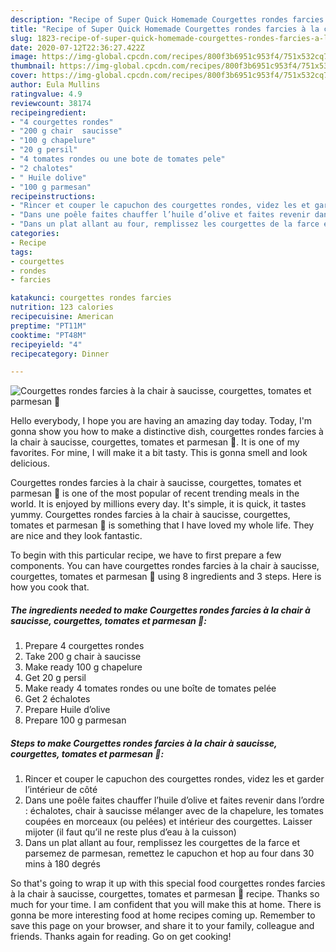 ```yaml
---
description: "Recipe of Super Quick Homemade Courgettes rondes farcies à la chair à saucisse, courgettes, tomates et parmesan 🤤"
title: "Recipe of Super Quick Homemade Courgettes rondes farcies à la chair à saucisse, courgettes, tomates et parmesan 🤤"
slug: 1823-recipe-of-super-quick-homemade-courgettes-rondes-farcies-a-la-chair-a-saucisse-courgettes-tomates-et-parmesan
date: 2020-07-12T22:36:27.422Z
image: https://img-global.cpcdn.com/recipes/800f3b6951c953f4/751x532cq70/courgettes-rondes-farcies-a-la-chair-a-saucisse-courgettes-tomates-et-parmesan-🤤-photo-principale-de-la-recette.jpg
thumbnail: https://img-global.cpcdn.com/recipes/800f3b6951c953f4/751x532cq70/courgettes-rondes-farcies-a-la-chair-a-saucisse-courgettes-tomates-et-parmesan-🤤-photo-principale-de-la-recette.jpg
cover: https://img-global.cpcdn.com/recipes/800f3b6951c953f4/751x532cq70/courgettes-rondes-farcies-a-la-chair-a-saucisse-courgettes-tomates-et-parmesan-🤤-photo-principale-de-la-recette.jpg
author: Eula Mullins
ratingvalue: 4.9
reviewcount: 38174
recipeingredient:
- "4 courgettes rondes"
- "200 g chair  saucisse"
- "100 g chapelure"
- "20 g persil"
- "4 tomates rondes ou une bote de tomates pele"
- "2 chalotes"
- " Huile dolive"
- "100 g parmesan"
recipeinstructions:
- "Rincer et couper le capuchon des courgettes rondes, videz les et garder l’intérieur de côté"
- "Dans une poêle faites chauffer l’huile d’olive et faites revenir dans l’ordre : échalotes, chair à saucisse mélanger avec de la chapelure, les tomates coupées en morceaux (ou pelées) et intérieur des courgettes. Laisser mijoter (il faut qu’il ne reste plus d’eau à la cuisson)"
- "Dans un plat allant au four, remplissez les courgettes de la farce et parsemez de parmesan, remettez le capuchon et hop au four dans 30 mins à 180 degrés"
categories:
- Recipe
tags:
- courgettes
- rondes
- farcies

katakunci: courgettes rondes farcies 
nutrition: 123 calories
recipecuisine: American
preptime: "PT11M"
cooktime: "PT48M"
recipeyield: "4"
recipecategory: Dinner

---
```



![Courgettes rondes farcies à la chair à saucisse, courgettes, tomates et parmesan 🤤](https://img-global.cpcdn.com/recipes/800f3b6951c953f4/751x532cq70/courgettes-rondes-farcies-a-la-chair-a-saucisse-courgettes-tomates-et-parmesan-🤤-photo-principale-de-la-recette.jpg)

Hello everybody, I hope you are having an amazing day today. Today, I'm gonna show you how to make a distinctive dish, courgettes rondes farcies à la chair à saucisse, courgettes, tomates et parmesan 🤤. It is one of my favorites. For mine, I will make it a bit tasty. This is gonna smell and look delicious.

Courgettes rondes farcies à la chair à saucisse, courgettes, tomates et parmesan 🤤 is one of the most popular of recent trending meals in the world. It is enjoyed by millions every day. It's simple, it is quick, it tastes yummy. Courgettes rondes farcies à la chair à saucisse, courgettes, tomates et parmesan 🤤 is something that I have loved my whole life. They are nice and they look fantastic.




To begin with this particular recipe, we have to first prepare a few components. You can have courgettes rondes farcies à la chair à saucisse, courgettes, tomates et parmesan 🤤 using 8 ingredients and 3 steps. Here is how you cook that.

<!--inarticleads1-->

##### The ingredients needed to make Courgettes rondes farcies à la chair à saucisse, courgettes, tomates et parmesan 🤤:

1. Prepare 4 courgettes rondes
1. Take 200 g chair à saucisse
1. Make ready 100 g chapelure
1. Get 20 g persil
1. Make ready 4 tomates rondes ou une boîte de tomates pelée
1. Get 2 échalotes
1. Prepare  Huile d’olive
1. Prepare 100 g parmesan




<!--inarticleads2-->

##### Steps to make Courgettes rondes farcies à la chair à saucisse, courgettes, tomates et parmesan 🤤:

1. Rincer et couper le capuchon des courgettes rondes, videz les et garder l’intérieur de côté
1. Dans une poêle faites chauffer l’huile d’olive et faites revenir dans l’ordre : échalotes, chair à saucisse mélanger avec de la chapelure, les tomates coupées en morceaux (ou pelées) et intérieur des courgettes. Laisser mijoter (il faut qu’il ne reste plus d’eau à la cuisson)
1. Dans un plat allant au four, remplissez les courgettes de la farce et parsemez de parmesan, remettez le capuchon et hop au four dans 30 mins à 180 degrés




So that's going to wrap it up with this special food courgettes rondes farcies à la chair à saucisse, courgettes, tomates et parmesan 🤤 recipe. Thanks so much for your time. I am confident that you will make this at home. There is gonna be more interesting food at home recipes coming up. Remember to save this page on your browser, and share it to your family, colleague and friends. Thanks again for reading. Go on get cooking!
